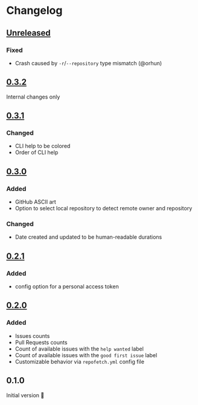 # Changelog

## [Unreleased]

### Fixed

- Crash caused by `-r`/`--repository` type mismatch (@orhun)

## [0.3.2]

Internal changes only

## [0.3.1]

### Changed

- CLI help to be colored
- Order of CLI help

## [0.3.0]

### Added

- GitHub ASCII art
- Option to select local repository to detect remote owner and repository

### Changed

- Date created and updated to be human-readable durations

## [0.2.1]

### Added

- config option for a personal access token

## [0.2.0]

### Added

- Issues counts
- Pull Requests counts
- Count of available issues with the `help wanted` label
- Count of available issues with the `good first issue` label
- Customizable behavior via `repofetch.yml` config file

## 0.1.0
Initial version :tada:

[Unreleased]: https://github.com/spenserblack/repofetch/compare/v0.3.2...HEAD
[0.3.2]: https://github.com/spenserblack/repofetch/compare/v0.3.1...v0.3.2
[0.3.1]: https://github.com/spenserblack/repofetch/compare/v0.3.0...v0.3.1
[0.3.0]: https://github.com/spenserblack/repofetch/compare/v0.2.1...v0.3.0
[0.2.1]: https://github.com/spenserblack/repofetch/compare/v0.2.0...v0.2.1
[0.2.0]: https://github.com/spenserblack/repofetch/compare/v0.1.0...v0.2.0
